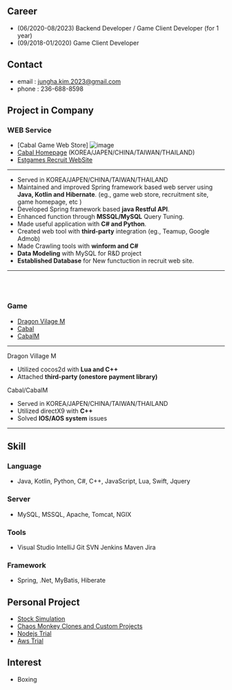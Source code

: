 ## Career
- (06/2020-08/2023) Backend Developer / Game Client Developer (for 1 year)
- (09/2018-01/2020) Game Client Developer

## Contact
- email : jungha.kim.2023@gmail.com
- phone : 236-688-8598

## Project in Company
### WEB Service
- [Cabal Game Web Store]
  ![image](https://github.com/junghakim2023/junghakim2023/assets/150854918/dcefab34-e6fd-4de4-b8d2-11440dfb6077)
- [Cabal Homepage](https://cabal.estgames.com/main) (KOREA/JAPEN/CHINA/TAIWAN/THAILAND)
- [Estgames Recruit WebSite](https://recruit.estgames.co.kr/recruitBoard/list)
***
- Served in KOREA/JAPEN/CHINA/TAIWAN/THAILAND
- Maintained and improved Spring framework based web server using **Java, Kotlin and Hibernate**. (eg., game web store, recruitment site, game homepage, etc )
- Developed Spring framework based **java Restful API**.
- Enhanced function through **MSSQL/MySQL** Query Tuning.
- Made useful application with **C# and Python**.
- Created web tool with **third-party** integration (eg., Teamup, Google Admob)
- Made Crawling tools with **winform and C#**
- **Data Modeling** with MySQL for R&D project
- **Established Database** for New functuction in recruit web site.
***

<br>
<br>

### Game
- [Dragon Vilage M](https://play.google.com/store/apps/details?id=com.perplelab.dragonvillagem.kr&hl=en_US&pli=1)
- [Cabal](https://cabal.playthisgame.com/en) 
- [CabalM](https://play.google.com/store/apps/details?id=com.estgames.cm.us&hl=en_US)
***
Dragon Village M
- Utilized cocos2d with **Lua and C++**
- Attached **third-party (onestore payment library)**
  
Cabal/CabalM
- Served in KOREA/JAPEN/CHINA/TAIWAN/THAILAND
- Utilized directX9 with **C++**
- Solved **IOS/AOS system** issues
***
## Skill

### Language
- Java,  Kotlin,  Python,  C#,  C++,   JavaScript,  Lua,  Swift,  Jquery

### Server
- MySQL,  MSSQL,  Apache,  Tomcat,  NGIX
    
### Tools
- Visual Studio  IntelliJ  Git  SVN Jenkins Maven Jira

### Framework
- Spring,  .Net,  MyBatis, Hiberate


## Personal Project
- [Stock Simulation](https://github.com/junghakim2023/Stock_Simulation)
- [Chaos Monkey Clones and Custom Projects](https://github.com/junghakim2023/Chaos_Monkey_Clone)
- [Nodejs Trial](https://github.com/junghakim2023/Trial_Nodejs)
- [Aws Trial](https://github.com/junghakim2023/Trial_Aws)


## Interest
- Boxing

